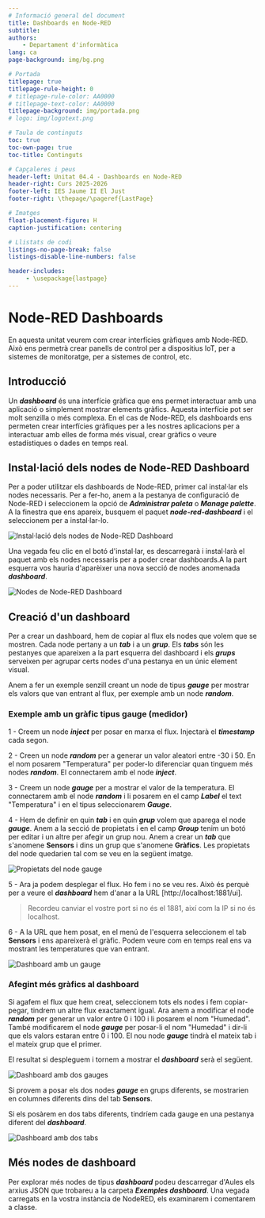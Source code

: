 ```yaml
---
# Informació general del document
title: Dashboards en Node-RED
subtitle: 
authors: 
    - Departament d'informàtica
lang: ca
page-background: img/bg.png

# Portada
titlepage: true
titlepage-rule-height: 0
# titlepage-rule-color: AA0000
# titlepage-text-color: AA0000
titlepage-background: img/portada.png
# logo: img/logotext.png

# Taula de continguts
toc: true
toc-own-page: true
toc-title: Continguts

# Capçaleres i peus
header-left: Unitat 04.4 - Dashboards en Node-RED
header-right: Curs 2025-2026
footer-left: IES Jaume II El Just
footer-right: \thepage/\pageref{LastPage}

# Imatges
float-placement-figure: H
caption-justification: centering

# Llistats de codi
listings-no-page-break: false
listings-disable-line-numbers: false

header-includes:
     - \usepackage{lastpage}
---
```



# Node-RED Dashboards

En aquesta unitat veurem com crear interfícies gràfiques amb Node-RED. Això ens permetrà crear panells de control per a dispositius IoT, per a sistemes de monitoratge, per a sistemes de control, etc.

## Introducció

Un ***dashboard*** és una interfície gràfica que ens permet interactuar amb una aplicació o simplement mostrar elements gràfics. Aquesta interfície pot ser molt senzilla o més complexa. En el cas de Node-RED, els dashboards ens permeten crear interfícies gràfiques per a les nostres aplicacions per a interactuar amb elles de forma més visual, crear gràfics o veure estadístiques o dades en temps real.

## Instal·lació dels nodes de Node-RED Dashboard

Per a poder utilitzar els dashboards de Node-RED, primer cal instal·lar els nodes necessaris. Per a fer-ho, anem a la pestanya de configuració de Node-RED i seleccionem la opció de ***Administrar paleta*** o ***Manage palette***. A la finestra que ens apareix, busquem el paquet ***node-red-dashboard*** i el seleccionem per a instal·lar-lo.

![Instal·lació dels nodes de Node-RED Dashboard](img/u04-36.jpg)

Una vegada feu clic en el botó d'instal·lar, es descarregarà i instal·larà el paquet amb els nodes necessaris per a poder crear dashboards.A la part esquerra vos hauria d'aparèixer una nova secció de nodes anomenada ***dashboard***.

![Nodes de Node-RED Dashboard](img/u04-37.jpg)

## Creació d'un dashboard

Per a crear un dashboard, hem de copiar al flux els nodes que volem que se mostren. Cada node pertany a un ***tab*** i a un ***grup***. Els ***tabs*** són les pestanyes que apareixen a la part esquerra del dashboard i els ***grups*** serveixen per agrupar certs nodes d'una pestanya en un únic element visual.

Anem a fer un exemple senzill creant un node de tipus ***gauge*** per mostrar els valors que van entrant al flux, per exemple amb un node ***random***.

### Exemple amb un gràfic tipus gauge (medidor)

1 - Creem un node ***inject*** per posar en marxa el flux. Injectarà el ***timestamp*** cada segon.

2 - Creen un node ***random*** per a generar un valor aleatori entre -30 i 50. En el nom posarem "Temperatura" per poder-lo diferenciar quan tinguem més nodes ***random***. El connectarem amb el node ***inject***.

3 - Creem un node ***gauge*** per a mostrar el valor de la temperatura. El connectarem amb el node ***random*** i li posarem en el camp ***Label*** el text "Temperatura" i en el tipus seleccionarem ***Gauge***.

4 - Hem de definir en quin ***tab*** i en quin ***grup*** volem que aparega el node ***gauge***. Anem a la secció de propietats i en el camp ***Group*** tenim un botó per editar i un altre per afegir un grup nou. Anem a crear un ***tab*** que s'anomene **Sensors** i dins un grup que s'anomene **Gràfics**. Les propietats del node quedarien tal com se veu en la següent imatge.

![Propietats del node gauge](img/u04-38.jpg)

5 - Ara ja podem desplegar el flux. Ho fem i no se veu res. Això és perquè per a veure el ***dashboard*** hem d'anar a la URL [http://localhost:1881/ui].

> Recordeu canviar el vostre port si no és el 1881, així com la IP si no és localhost.

6 - A la URL que hem posat, en el menú de l'esquerra seleccionem el tab **Sensors** i ens apareixerà el gràfic. Podem veure com en temps real ens va mostrant les temperatures que van entrant. 

![Dashboard amb un gauge](img/u04-39.jpg)

### Afegint més gràfics al dashboard

Si agafem el flux que hem creat, seleccionem tots els nodes i fem copiar-pegar, tindrem un altre flux exactament igual. Ara anem a modificar el node ***random*** per generar un valor entre 0 i 100 i li posarem el nom "Humedad". També modificarem el node ***gauge*** per posar-li el nom "Humedad" i dir-li que els valors estaran entre 0 i 100. El nou node ***gauge*** tindrà el mateix tab i el mateix grup que el primer. 

El resultat si despleguem i tornem a mostrar el ***dashboard*** serà el següent.

![Dashboard amb dos gauges](img/u04-40.jpg)

Si provem a posar els dos nodes ***gauge*** en grups diferents, se mostrarien en columnes diferents dins del tab **Sensors**.

Si els posàrem en dos tabs diferents, tindríem cada gauge en una pestanya diferent del ***dashboard***.

![Dashboard amb dos tabs](img/u04-41.jpg)

## Més nodes de dashboard

Per explorar més nodes de tipus ***dashboard*** podeu descarregar d'Aules els arxius JSON que trobareu a la carpeta ***Exemples dashboard***. Una vegada carregats en la vostra instància de NodeRED, els examinarem i comentarem a classe.

